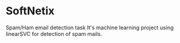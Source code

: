 # SoftNetix
Spam/Ham email detection task 
It's machine learning project using linearSVC for detection of spam mails.
